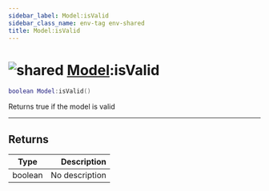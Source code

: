 ```yaml
---
sidebar_label: Model:isValid
sidebar_class_name: env-tag env-shared
title: Model:isValid
---
```


# <img src='/img/wiki/shared.png' alt='shared' data-tag='env-tag' /> [Model](../model/README.md):isValid

```lua
boolean Model:isValid()
```

Returns true if the model is valid<br/>

-----------------
## Returns

| Type   | Description |
| ------ | ----------: |
| boolean | No description |
